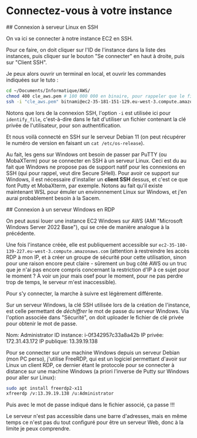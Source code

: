 # Connectez-vous à votre instance

## Connexion à serveur Linux en SSH

On va ici se connecter à notre instance EC2 en SSH.

Pour ce faire, on doit cliquer sur l'ID de l'instance dans la liste des instances, puis cliquer sur le bouton "Se connecter" en haut à droite, puis sur "Client SSH".

Je peux alors ouvrir un terminal en local, et ouvrir les commandes indiquées sur le tuto :

```bash
cd ~/Documents/Informatique/AWS/
chmod 400 cle_aws.pem # 100 000 000 en binaire, pour rappeler que le fichier n'est accessible qu'en lecture seule, et que par l'utilisateur courant
ssh -i "cle_aws.pem" bitnami@ec2-35-181-151-129.eu-west-3.compute.amazonaws.com # Attention on utilise bitnami et pas admin en nom d'utilisateur avec notre AMI
```

Notons que lors de la connexion SSH, l'option `-i` est utilisée ici pour `identify_file`, c'est-à-dire dans le fait d'utiliser un fichier contenant la clé privée de l'utilisateur, pour son authentification.

Et nous voilà connecté en SSH sur le serveur Debian 11 (on peut récupérer le numéro de version en faisant un `cat /etc/os-release`).

Au fait, les gens sur Windows ont besoin de passer par PuTTY (ou MobaXTerm) pour se connecter en SSH à un serveur Linux. Ceci est du au fait que Windows ne propose pas de support natif pour les connexions en SSH (qui pour rappel, veut dire Secure SHell). Pour avoir ce support sur Windows, il est nécessaire d'installer un **client SSH** dessus, et c'est ce que font Putty et MobaXterm, par exemple. Notons au fait qu'il existe maintenant WSL pour émuler un environnement Linux sur Windows, et j'en aurai probablement besoin à la Sacem.

## Connexion à un serveur Windows en RDP

On peut aussi louer une instance EC2 Windows sur AWS (AMI "Microsoft Windows Server 2022 Base"), qui se crée de manière analogue à la précédente.

Une fois l'instance créée, elle est publiquement accessible sur `ec2-35-180-139-227.eu-west-3.compute.amazonaws.com` (attention à restreindre les accès RDP à mon IP, et à créer un groupe de sécurité pour cette utilisation, sinon pour une raison encore peut claire - sûrement un bug côté AWS ou un truc que je n'ai pas encore compris concernant la restriction d'IP à ce sujet pour le moment ? À voir un jour mais osef pour le moment, pour ne pas perdre trop de temps, le serveur m'est inaccessible).

Pour s'y connecter, la marche à suivre est légèrement différente.

Sur un serveur Windows, la clé SSH utilisée lors de la création de l'instance, est celle permettant de _déchiffrer_ le mot de passe du serveur Windows. Via l'option associée dans "Sécurité", on doit uploader le fichier de clé privée pour obtenir le mot de passe.

Nom: Administrator
ID instance: i-0f342957c33a8a42b
IP privée: 172.31.43.172
IP publique: 13.39.19.138

Pour se connecter sur une machine Windows depuis un serveur Debian (mon PC perso), j'utilise FreeRDP, qui est un logiciel permettant d'avoir sur Linux un client RDP, ce dernier étant le protocole pour se connecter à distance sur une machine Windows (a priori l'inverse de Putty sur Windows pour aller sur Linux):

```bash
sudo apt install freerdp2-x11
xfreerdp /v:13.39.19.138 /u:Administrator
```

Puis avec le mot de passe indiqué dans le fichier associé, ça passe !!!

Le serveur n'est pas accessible dans une barre d'adresses, mais en même temps ce n'est pas du tout configuré pour être un serveur Web, donc à la limite je peux comprendre.
